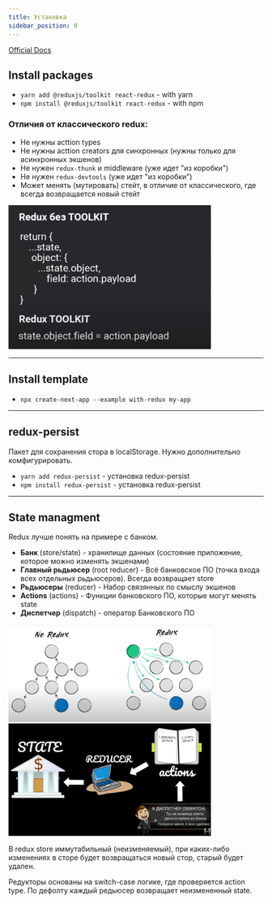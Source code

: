 ```yaml
---
title: Установка
sidebar_position: 0
---
```


[Official Docs](https://redux-toolkit.js.org/)

## Install packages

- `yarn add @reduxjs/toolkit react-redux` - with yarn
- `npm install @reduxjs/toolkit react-redux` - with npm

### Отличия от классического redux:

- Не нужны acttion types
- Не нужны acttion creators для синхронных (нужны только для асинхронных экшенов)
- Не нужен `redux-thunk` и middleware (уже идет "из коробки")
- Не нужен `redux-devtools` (уже идет "из коробки")
- Может менять (мутировать) стейт, в отличие от классического, где всегда возвращается новый стейт

<img src="../../../../../img/frontend/redux-actions.png" width="400" alt="redux-actions.png" />

---

## Install template

- `npx create-next-app --example with-redux my-app`

---

## redux-persist

Пакет для сохранения стора в localStorage. Нужно дополнительно комфигурировать.

- `yarn add redux-persist` - установка redux-persist
- `npm install redux-persist` - установка redux-persist

---

## State managment

Redux лучше понять на примере с банком.

- **Банк** (store/state) - хранилище данных (состояние приложение, которое можно изменять экшенами)
- **Главный рьдьюсер** (root reducer) - Всё банковское ПО (точка входа всех отдельных рьдьюсеров). Всегда возвращает store
- **Рьдьюсеры** (reducer) - Набор связянных по смыслу экшенов
- **Actions** (actions) - Функции банковского ПО, которые могут менять state
- **Диспетчер** (dispatch) - оператор Банковского ПО

<img src="../../../../../img/frontend/redux.png" width="400" alt="redux.png" />
<img src="../../../../../img/frontend/redux2.png" width="400" alt="redux2.png" />

В redux store иммутабильный (неизменяемый), при каких-либо изменениях в сторе будет возвращаться новый стор, старый будет удален.

Редукторы основаны на switch-case логике, где проверяется action type. По дефолту каждый редьюсер возвращает неизмененный state.
